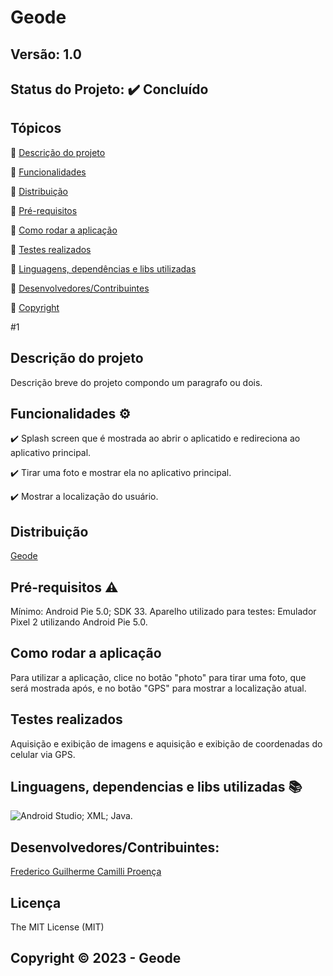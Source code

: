 # Geode
## Versão: 1.0 
## Status do Projeto: ✔️ Concluído

## Tópicos
🔹 [Descrição do projeto ](#descrição-do-projeto)

🔹 [Funcionalidades](#funcionalidades-⚙️)

🔹 [Distribuição](#distribuição)

🔹 [Pré-requisitos](#pré-requisitos-⚠️)

🔹 [Como rodar a aplicação](#como-rodar-a-aplicação)

🔹 [Testes realizados](#testes-realizados)

🔹 [Linguagens, dependências e libs utilizadas](#linguagens-dependências-e-libs-utilizadas-📚)

🔹 [Desenvolvedores/Contribuintes](#desenvolvedores/contribuintes)

🔹 [Copyright](#copyright-©️-2023-geode)

#1
## Descrição do projeto 
Descrição breve do projeto compondo um paragrafo ou dois.

## Funcionalidades ⚙️
✔️ Splash screen que é mostrada ao abrir o aplicatido e redireciona ao aplicativo principal.

✔️ Tirar uma foto e mostrar ela no aplicativo principal.

✔️ Mostrar a localização do usuário.

## Distribuição
[Geode](https://github.com/Jooper8/Geode)

## Pré-requisitos ⚠️    
Mínimo:
Android Pie 5.0; 
SDK 33.
Aparelho utilizado para testes:
Emulador Pixel 2 utilizando Android Pie 5.0.

## Como rodar a aplicação 
Para utilizar a aplicação, clice no botão "photo" para tirar uma foto, que será mostrada após, e no botão "GPS" para mostrar a localização atual.

## Testes realizados
Aquisição e exibição de imagens e aquisição e exibição de coordenadas do celular via GPS.

## Linguagens, dependencias e libs utilizadas 📚
![Android Studio](https://img.shields.io/badge/Android-3DDC84?style=for-the-badge&logo=android&logoColor=white);
XML;
Java.

## Desenvolvedores/Contribuintes:
[Frederico Guilherme Camilli Proença](https://github.com/Jooper8)

## Licença
The MIT License (MIT)

## Copyright ©️ 2023 - Geode
